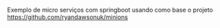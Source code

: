 Exemplo de micro serviços com springboot usando como base o projeto https://github.com/ryandawsonuk/minions
